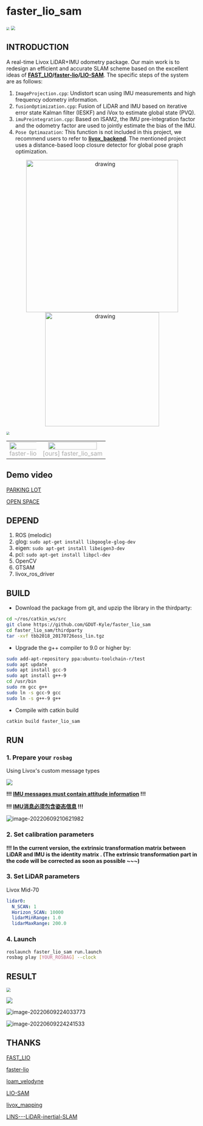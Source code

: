 # faster_lio_sam

<img src="./pic/gdut.png" div align=center style="zoom: 50%;" />

<img src="./pic/bag0.png" style="zoom: 67%;" />

## INTRODUCTION

A real-time Livox LiDAR+IMU odometry package. Our main work is to redesign an efficient and accurate SLAM scheme based on the excellent ideas of **[FAST_LIO](https://github.com/hku-mars/FAST_LIO)/[faster-lio](https://github.com/gaoxiang12/faster-lio)/[LIO-SAM](https://github.com/TixiaoShan/LIO-SAM)**. The specific steps of the system are as follows:

1. `ImageProjection.cpp`: Undistort scan using IMU measurements and high frequency odometry information.
2. `fusionOptimization.cpp`: Fusion of LiDAR and IMU based on iterative error state Kalman filter (IESKF) and iVox to estimate global state (PVQ).
3. `imuPreintegration.cpp`: Based on ISAM2, the IMU pre-integration factor and the odometry factor are used to jointly estimate the bias of the IMU.
4. `Pose Optimazation`: This function is not included in this project, we recommend users to refer to **[livox_backend](https://github.com/GDUT-Kyle/livox_backend)**. The mentioned project uses a distance-based loop closure detector for global pose graph optimization.

<p align='center'>
    <img src="./pic/handheld1.png" alt="drawing" width="400"/>
    <img src="./pic/handheld.jpg" alt="drawing" width="300"/>
</p>
<img src="./pic/frame.png" style="zoom:50%;" />

<table rules="none" align="center">
	<tr>
		<td>
			<center>
				<img src="./pic/fl1.png" width="110%" />
				<br/>
				<font color="AAAAAA">faster-lio</font>
			</center>
		</td>
		<td>
			<center>
				<img src="./pic/myfl1.png" width="90%" />
				<br/>
				<font color="AAAAAA">[ours] faster_lio_sam</font>
			</center>
		</td>
	</tr>
</table>

## Demo video

[PARKING LOT](https://www.bilibili.com/video/BV19F411F7mR?spm_id_from=333.999.0.0&vd_source=5cb4af9a8739369e1b405a4fd42e8b80)

[OPEN SPACE](https://www.bilibili.com/video/BV1cF411V7XX?spm_id_from=333.999.0.0&vd_source=5cb4af9a8739369e1b405a4fd42e8b80)

## DEPEND

1. ROS (melodic)
2. glog: `sudo apt-get install libgoogle-glog-dev`
3. eigen: `sudo apt-get install libeigen3-dev`
4. pcl: `sudo apt-get install libpcl-dev`
5. OpenCV
6. GTSAM
7. livox_ros_driver

## BUILD

- Download the package from git, and upzip the library in the thirdparty:

```bash
cd ~/ros/catkin_ws/src
git clone https://github.com/GDUT-Kyle/faster_lio_sam
cd faster_lio_sam/thirdparty
tar -xvf tbb2018_20170726oss_lin.tgz
```

- Upgrade the g++ compiler to 9.0 or higher by:

```bash
sudo add-apt-repository ppa:ubuntu-toolchain-r/test
sudo apt update
sudo apt install gcc-9
sudo apt install g++-9
cd /usr/bin
sudo rm gcc g++
sudo ln -s gcc-9 gcc
sudo ln -s g++-9 g++
```

- Compile with catkin build

```bash
catkin build faster_lio_sam
```

## RUN

### 1. Prepare your `rosbag`

Using Livox's custom message types

![](./pic/info_rosbag.png)

**!!! [IMU messages must contain attitude information]() !!!**

**!!! [IMU消息必须包含姿态信息]() !!!**

![image-20220609210621982](pic/imu_data.png)

### 2. Set calibration parameters

**!!! In the current version, the extrinsic transformation matrix between LiDAR and IMU is the identity matrix . (The extrinsic transformation part in the code will be corrected as soon as possible ~~~)**

### 3. Set LiDAR parameters

Livox Mid-70

```yaml
lidar0:
  N_SCAN: 1
  Horizon_SCAN: 10000
  lidarMinRange: 1.0
  lidarMaxRange: 200.0
```

### 4. Launch

```bash
roslaunch faster_lio_sam run.launch
rosbag play [YOUR_ROSBAG] --clock
```

## RESULT

<img src="pic/bag1.png" style="zoom: 67%;" />

![](./pic/bag2.png)

![image-20220609224033773](pic/bag3.png)

![image-20220609224241533](pic/bag4.png)

## THANKS

[FAST_LIO](https://github.com/hku-mars/FAST_LIO)

[faster-lio](https://github.com/gaoxiang12/faster-lio)

[loam_velodyne](https://github.com/laboshinl/loam_velodyne)

[LIO-SAM](https://github.com/TixiaoShan/LIO-SAM)

[livox_mapping](https://github.com/Livox-SDK/livox_mapping)

[LINS---LiDAR-inertial-SLAM](https://github.com/ChaoqinRobotics/LINS---LiDAR-inertial-SLAM)
